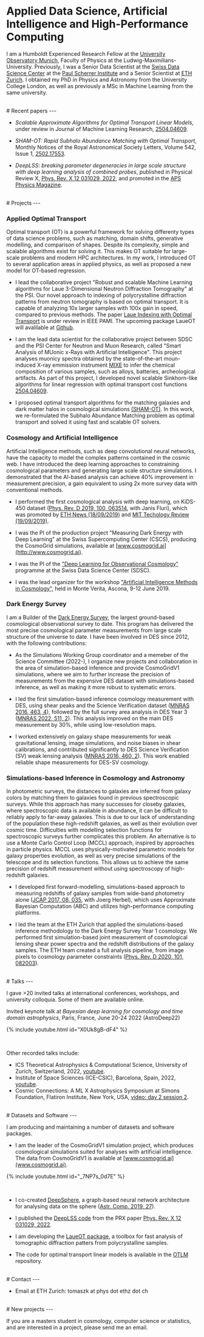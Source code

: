 # Applied Data Science, Artificial Intelligence and High-Performance Computing

I am a Humboldt Experienced Research Fellow at the [University Observatory Munich](https://www.usm.uni-muenchen.de/index_en.php), Faculty of Physics at the Ludwig-Maximilians-University.
Previously, I was a Senior Data Scientist at the [Swiss Data Science Center](https://www.datascience.ch) at the [Paul Scherrer Institute](https://www.psi.ch) and a Senior Scientist at [ETH Zurich](https://www.cosmology.ethz.ch).
I obtained my PhD in Physics and Astronomy from the University College London, as well as previously a MSc in Machine Learning from the same university.


<br>
# Recent papers
---

- *Scalable Approximate Algorithms for Optimal Transport Linear Models*, under review in Journal of Machine Learning Research, [2504.04609](https://arxiv.org/abs/2504.04609).

- *SHAM-OT: Rapid Subhalo Abundance Matching with Optimal Transport*, Monthly Notices of the Royal Astronomical Society Letters, Volume 542, Issue 1, [2502.17553](https://www.arxiv.org/abs/2502.17553).

- *DeepLSS: breaking parameter degeneracies in large scale structure with deep learning analysis of combined probes*, published in Physical Review X, [Phys. Rev. X 12 031029, 2022](https://journals.aps.org/prx/abstract/10.1103/PhysRevX.12.031029), and promoted in the [APS Physics Magazine](https://physics.aps.org/articles/v15/s111).


<br>
# Projects
---

### Applied Optimal Transport

Optimal transport (OT) is a powerful framework for solving differenty types of data science problems, such as matching, domain shifts, generative modelling, and comparison of shapes. Despite its complexity, simple and scalable algorithms exist for solving it. This makes OT suitable for large-scale problems and modern HPC architectures. In my work, I introduced OT to several application areas in applied physics, as well as proposed a new model for OT-based regression.

- I lead the collaborative project "Robust and scalable Machine Learning algorithms for Laue 3-Dimensional Neutron Diffraction Tomography" at the PSI. Our novel approach to indexing of polycrystalline diffraction patterns from neutron tomography is based on optimal transport. It is capable of analyzing 10x larger samples with 100x gain in speed, compared to previous methods. The paper [Laue Indexing with Optimal Transport](https://arxiv.org/abs/2404.06478) is under review in IEEE PAMI. The upcoming package LaueOT will avalilable at [Github](https://github.com/LaueOT/laueotx).

- I am the lead data scientist for the collaborative project between SDSC and the PSI Center for Neutron and Muon Research, called "Smart Analysis of MUonic x-Rays with Artificial Intelligence". This project analyses muonicy spectra obtained by the state-of-the-art moun-induced X-ray emmission instrument [MIXE](https://www.psi.ch/en/smus/muon-induced-x-ray-emission-mixe-project) to infer the chemical composition of various samples, such as alloys, batteries, archeological artifacts. As part of this project, I developed novel scalable Sinkhorn-like algorithms for linear regression with optimal transport cost functions [2504.04609](https://arxiv.org/abs/2504.04609).

- I proposed optimal transport algorithms for the matching galaxies and dark matter halos in cosmological simulations [(SHAM-OT)](https://www.arxiv.org/abs/2502.17553). In this work, we re-formulated the Subhalo Abundance Matching problem as optimal transport and solved it using fast and scalable OT solvers.
 

###  Cosmology and Artificial Intelligence
Artificial Intelligence methods, such as deep convolutional neural networks, have the capacity to model the complex patterns contained in the cosmic web. I have introduced the deep learning approaches to constraining cosmological parameters and generating large scale structure simulations. I demonstrated that the AI-based analysis can achieve 40% improvement in measurement precision, a gain equivalent to using 2x more survey data with conventional methods.

- I performed the first cosmological analysis with deep learning, on KiDS-450 dataset ([Phys. Rev. D 2019, 100, 063514](https://journals.aps.org/prd/abstract/10.1103/PhysRevD.100.063514), with Janis Fluri), which was promoted by [ETH News (18/09/2019)](https://ethz.ch/en/news-and-events/eth-news/news/2019/09/artificial-intelligence-probes-dark-matter-in-the-universe.html) and [MIT Techology Review (19/09/2019)](https://www.technologyreview.com/2019/09/19/446/facial-recognition-algorithms-can-be-deployed-to-hunt-for-dark-matter/). 

- I was the PI of the production project "Measuring Dark Energy with Deep Learning" at the Swiss Supercomputing Center (CSCS), producing the CosmoGrid simulations, available at [www.cosmogrid.ai](http://www.cosmogrid.ai).

- I was the PI of the ["Deep Learning for Observational Cosmology"](https://datascience.ch/project/dloc/) programme at the Swiss Data Science Center (SDSC).

- I was the lead organizer for the workshop ["Artificial Intelligence Methods in Cosmology"](https://sites.google.com/site/aicosmo2019/), held in Monte Verita, Ascona, 9-12 June 2019.



### Dark Energy Survey

I am a Builder of the [Dark Energy Survey](http://www.darkenergysurvey.org), the largest ground-based cosmological observational survey to date. This program has delivered the most precise cosmological parameter measurements from large scale structure of the universe to date.
I have been involved in DES since 2012, with the following contributions:

- As the Simulations Working Group coordinator and a memeber of the Science Committee (2022-), I organize new projects and collaboration in the area of simulation-based inference and provide CosmoGridV1 simulations, where we aim to further increase the precision of measurements from the expensive DES dataset with simulations-based inference, as well as making it more robust to systematic errors.

- I led the first simulation-based inference cosmology measurement with DES, using shear peaks and the Science Verification dataset ([MNRAS 2016, 463, 4](https://academic.oup.com/mnras/article/463/4/3653/2646308)), followed by the full survey area analysis in DES Year 3 ([MNRAS 2022, 511, 2](https://academic.oup.com/mnras/article-abstract/511/2/2075/6511572)). This analysis improved on the main DES measurement by 30%, while using low-resolution maps.

- I worked extensively on galaxy shape measurements for weak gravitational lensing, image simulations, and noise biases in shear calibrations, and contributed significantly to DES Science Verification (SV) weak lensing analysis ([MNRAS 2016, 460, 2](https://academic.oup.com/mnras/article/460/2/2245/2609178)). This work enabled reliable shape measurements for DES-SV cosmology.


### Simulations-based Inference in Cosmology and Astronomy

In photometric surveys, the distances to galaxies are inferred from galaxy colors by matching them to galaxies found in previous spectroscopic surveys.
While this approach has many successes for closeby galaxies, where spectroscopic data is available in abundance, it can be difficult to reliably apply to far-away galaxies.
This is due to our lack of understanding of the population these high-redshift galaxies, as well as their evolution over cosmic time. 
Difficulties with modelling selection functions for spectroscopic surveys further complicates this problem.
An alternative is to use a Monte Carlo Control Loop (MCCL) approach, inspired by approaches in particle physics.
MCCL uses physically-motivated parametric models for galaxy properties evolution, as well as very precise simulations of the telescope and its selection functions.
This allows us to achieve the same precision of redshift measurement without using spectroscopy of high-redshift galaxies.

- I developed first forward-modelling, simulations-based approach to measuring redshifts of galaxy samples from wide-band photometry alone ([JCAP 2017, 08, 035](https://iopscience.iop.org/article/10.1088/1475-7516/2017/08/035), with Joerg Herbel), which uses Approximate Bayesian Computation (ABC) and utilizes high-performance computing platforms. 

 - I led the team at the ETH Zurich that applied the simulations-based inference methodology to the Dark Energy Survey Year 1 cosmology.  We performed first simulation-based joint measurement of cosmological lensing shear power spectra and the redshift distributions of the galaxy samples. The ETH team created a full analysis pipeline, from image pixels to cosmology parameter constraints ([Phys. Rev. D 2020, 101, 082003](https://journals.aps.org/prd/abstract/10.1103/PhysRevD.101.082003)).


<br>
# Talks
---

I gave >20 invited talks at international conferences, workshops, and university colloquia. Some of them are available online.

Invited keynote talk at *Bayesian deep learning for cosmology and time domain astrophysics*, Paris, France, June 20-24 2022 (AstroDeep22)

{% include youtube.html id="X0Uk8gB-dF4" %}

<br>

Other recorded talks include:
- ICS Theoretical Astrophysics & Computational Science, University of Zurich, Switzerland, 2022, [youtube](https://www.youtube.com/watch?v=0HihsVz_b9I).
- Institute of Space Sciences (ICE-CSIC), Barcelona, Spain, 2022, [youtube](https://www.youtube.com/watch?v=2E7ys35x3Rw).
- Cosmic Connections: A ML X Astrophysics Symposium at Simons Foundation, Flatiron Institute, New York, USA, [video: day 2 session 2](https://www.simonsfoundation.org/event/cosmic-connections-a-ml-x-astrophysics-symposium/).


<br>
# Datasets and Software
---

I am producing and maintaining a number of datasets and software packages.

- I am the leader of the CosmoGridV1 simulation project, which produces cosmological simulations suited for analyses with artificial intelligence. 
The data from CosmoGridV1 is available at [www.cosmogrid.ai](www.cosmogrid.ai).

{% include youtube.html id="_7NP7s_0d7E" %}

<br>

- I co-created [DeepSphere](https://github.com/deepsphere), a graph-based neural network architecture for analysing data on the sphere ([Astr. Comp. 2019, 27](https://www.sciencedirect.com/science/article/abs/pii/S2213133718301392?via%3Dihub)).

- I published the [DeepLSS code](https://github.com/tomaszkacprzak/DeepLSS) from the PRX paper [Phys. Rev. X 12 031029, 2022](https://journals.aps.org/prx/abstract/10.1103/PhysRevX.12.031029).

- I am developing the [LaueOT package](https://github.com/LaueOT/laueotx), a toolbox for fast analysis of tomographic diffraction patters from polycrystalline samples.

- The code for optimal transport linear models is available in the [OTLM](https://github.com/tomaszkacprzak/otlm) repository.


<br>
# Contact
---


- Email at ETH Zurich: tomaszk at phys dot ethz dot ch


<br>
# New projects
---

If you are a masters student in cosmology, computer science or statistics, and are interested in a project, please send me an email.


